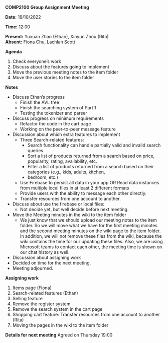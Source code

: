 **COMP2100 Group Assignment Meeting** 

**Date:** 19/10/2022 

**Time:** 12:00 

**Present:** Yuxuan Zhao (Ethan), Xinyun Zhou (Rita)   
**Absent:** Fiona Chu, Lachlan Scott 

**Agenda** 

1. Check everyone’s work 
1. Discuss about the features going to implement 
1. Move the previous meeting notes to the item folder 
1. Move the user stories to the item folder 

**Notes** 

- Discuss Ethan’s progress  
  - Finish the AVL tree 
  - Finish the searching system of Part 1 
  - Testing the tokenizer and parser 
- Discuss progress on minimum requirements  
  - Refactor the code in the cart page 
  - Working on the peer-to-peer message feature 
- Discussion about which extra features to implement 
  - Three Search-related features: 
    - Search functionality can handle partially valid and invalid search queries. 
    - Sort a list of products returned from a search based on price, popularity, rating, availability, etc. 
    - Filter a list of products returned from a search based on their categories (e.g., kids, adults, kitchen, 
    - bedroom, etc.) 
  - Use Firebase to persist all data in your app OR Read data instances from multiple local files in at least 2 different formats 
  - Provide users with the ability to message each other directly. 
  - Transfer resources from one account to another. 
- Discuss about use the firebase or local files: 
  - Not decide yet, but well decide before next meeting. 
- Move the Meeting minutes in the wiki to the item folder
  - We just know that we should upload our meeting notes to the item folder. So we will move what we have for the first meeting minutes and the second meeting minutes on the wiki page to the item folder. In addition, we will not remove these files from the wiki, because the wiki contains the time for our updating these files. Also, we are using Microsoft teams to contact each other, the meeting time is shown on our chat history as well.
- Discussion about assigning work 
- Decided on time for the next meeting. 
- Meeting adjourned. 

**Assigning work** 

1. Items page (Fiona) 
1. Search-related features (Ethan) 
1. Selling feature 
4. Remove the register system 
4. Remove the search system in the cart page 
4. Shopping cart feature: Transfer resources from one account to another (Rita) 
4. Moving the pages in the wiki to the item folder 

**Details for next meeting** Agreed on Thursday 19:00

